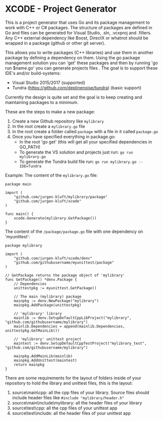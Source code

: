# XCODE - Project Generator

This is a project generator that uses Go and its package management to work with C++ or C# packages.
The structure of packages are defined in Go and files can be generated for Visual Studio, .sln, .vcxproj and .filters.
Any C++ external dependency like Boost, DirectX or whatnot should be wrapped in a package (github or other git server).

This allows you to write packages (C++ libraries) and use them in another package by defining a dependency on them. Using the go package management solution you can 'get' these packages and then by running 'go run $name.go' you can generate projects files . The goal is to support these IDE's and/or build-systems:
* Visual Studio 2015/2017 (supported)
* Tundra (https://github.com/deplinenoise/tundra) (basic support)

Currently the design is quite set and the goal is to keep creating and maintaining packages to a minimum. 

These are the steps to make a new package:

1. Create a new Github repository like ``mylibrary``
2. In the root create a ``mylibrary.go`` file
3. In the root create a folder called ``package`` with a file in it called ``package.go``
4. Once you have specified everything in package.go:
   * In the root 'go get' (this will get all your specified dependencies in GO_PATH)
   * To generate the VS solution and projects just run: ``go run mylibrary.go``  
   * To generate the Tundra build file run: ``go run mylibrary.go --IDE=Tundra``

Example:
The content of the ```mylibrary.go``` file:
```
package main

import (
	"github.com/jurgen-kluft/mylibrary/package"
	"github.com/jurgen-kluft/xcode"
)

func main() {
	xcode.Generate(mylibrary.GetPackage())
}
```

The content of the ```/package/package.go``` file with one dependency on 'myunittest':
```
package mylibrary

import (
	"github.com/jurgen-kluft/xcode/denv"
	"github.com/githubusername/myunittest/package"
)

// GetPackage returns the package object of 'mylibrary'
func GetPackage() *denv.Package {
	// Dependencies
	unittestpkg := myunittest.GetPackage()

	// The main (mylibrary) package
	mainpkg := denv.NewPackage("mylibrary")
	mainpkg.AddPackage(unittestpkg)

	// 'mylibrary' library
	mainlib := denv.SetupDefaultCppLibProject("mylibrary", "github.com/githubusername/mylibrary")
	mainlib.Dependencies = append(mainlib.Dependencies, unittestpkg.GetMainLib())

	// 'mylibrary' unittest project
	maintest := denv.SetupDefaultCppTestProject("mylibrary_test", "github.com/githubusername/mylibrary")

	mainpkg.AddMainLib(mainlib)
	mainpkg.AddUnittest(maintest)
	return mainpkg
}
```

There are some requirements for the layout of folders inside of your repository to hold the library and unittest files, this is the layout:

1. source\main\cpp: all the cpp files of your library. Source files should include header files like ```#include "mylibrary/header.h"```
2. source\main\include\mylibrary: all the header files of your library
3. source\test\cpp: all the cpp files of your unittest app
4. source\test\include: all the header files of your unittest app
 
